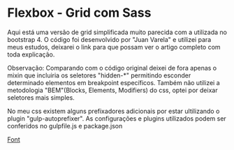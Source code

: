 # Flexbox - Grid com Sass

Aqui está uma versão de grid simplificada muito parecida com a utilizada no bootstrap 4. O código foi desenvolvido por "Juan Varela" e utilizei para meus estudos, deixarei o link para que possam ver o artigo completo com toda explicação. 

Observação: Comparando com o código original deixei de fora apenas o mixin que incluiria os seletores "hidden-*" permitindo esconder determinado elementos em breakpoint específicos. Também não utilizei a metodologia "BEM"(Blocks, Elements, Modifiers) do css, optei por deixar seletores mais simples.

No meu css existem alguns prefixadores adicionais por estar ultilizando o plugin "gulp-autoprefixer". As configurações e plugins utilizados podem ser conferidos no gulpfile.js e package.json

[Font](https://www.toptal.com/sass/css3-flexbox-sass-grid-tutorial)